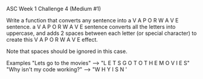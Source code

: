 ASC Week 1 Challenge 4 (Medium #1)

Write a function that converts any sentence into a V A P O R W A V E sentence. a V A P O R W A V E sentence converts all the letters into uppercase, and adds 2 spaces between each letter (or special character) to create this V A P O R W A V E effect.

Note that spaces should be ignored in this case.

Examples
"Lets go to the movies" --> "L E T S G O T O T H E M O V I E S"
"Why isn't my code working?" --> "W H Y I S N '

